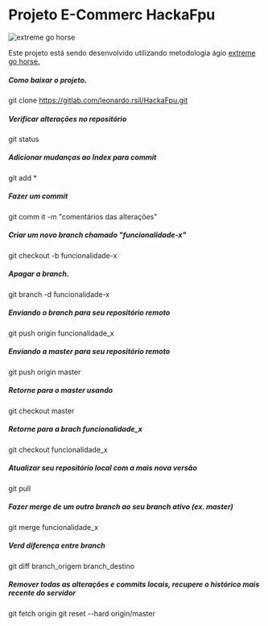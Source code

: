 # Projeto E-Commerc HackaFpu
![extreme go horse](http://helio.loureiro.eng.br/images/stories/2013/extreme-go-horse-xgh.png)

Este projeto está sendo desenvolvido utilizando metodologia ágio
[extreme go horse.](http://www.gohorseprocess.com.br/extreme-go-horse-(xgh) "Clique e acesse agora!" )

##### Como baixar o projeto.
git clone https://gitlab.com/leonardo.rsil/HackaFpu.git

##### Verificar alterações no repositório
git status

##### Adicionar mudanças ao Index para commit
git add *

##### Fazer um commit
 git comm it -m "comentários das alterações"

##### Criar um novo branch chamado "funcionalidade-x"
git checkout -b funcionalidade-x

##### Apagar a branch.
git branch -d funcionalidade-x

##### Enviando o branch para seu repositório remoto
git push origin funcionalidade_x

##### Enviando a master para seu repositório remoto
git push origin master

##### Retorne para o master usando
git checkout master

##### Retorne para a brach funcionalidade_x
git checkout funcionalidade_x

##### Atualizar seu repositório local com a mais nova versão
git pull

##### Fazer merge de um outro branch ao seu branch ativo (ex. master)
git merge funcionalidade_x

##### Verd diferença entre branch
git diff branch_origem branch_destino

##### Remover todas as alterações e commits locais, recupere o histórico mais recente do servidor
git fetch origin
git reset --hard origin/master


